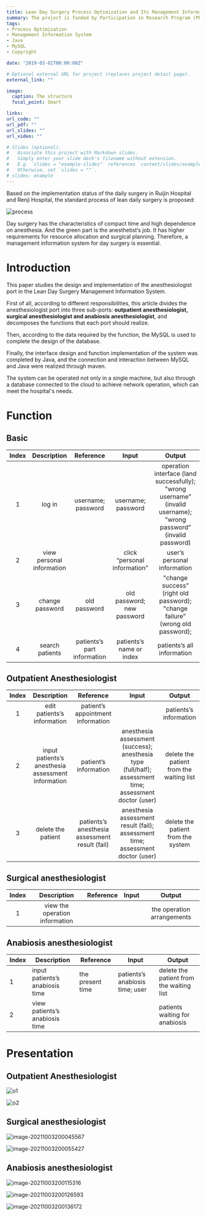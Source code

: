 ```yaml
---
title: Lean Day Surgery Process Optimization and Its Management Information System (Prototype System) Development
summary: The project is funded by Participation in Research Program (PRP: T020PRP32030). 
tags:
- Process Optimization
- Management Information System
- Java
- MySQL
- Copyright

date: "2019-03-01T00:00:00Z"

# Optional external URL for project (replaces project detail page).
external_link: ""

image:
  caption: The structure
  focal_point: Smart

links:
url_code: ""
url_pdf: ""
url_slides: ""
url_video: ""

# Slides (optional).
#   Associate this project with Markdown slides.
#   Simply enter your slide deck's filename without extension.
#   E.g. `slides = "example-slides"` references `content/slides/example-slides.md`.
#   Otherwise, set `slides = ""`.
# slides: example
---
```


Based on the implementation status of the daily surgery in Ruijin Hospital and Renji Hospital, the standard process of lean daily surgery is proposed:

![process](process.jpg)

Day surgery has the characteristics of compact time and high dependence on anesthesia. And the green part is the anesthetist‘s job. It has higher requirements for resource allocation and surgical planning. Therefore, a management information system for day surgery is essential. 

# Introduction

This paper studies the design and implementation of the anesthesiologist port in the Lean Day Surgery Management Information System. 

First of all, according to different responsibilities, this article divides the anesthesiologist port into three sub-ports: **outpatient anesthesiologist, surgical anesthesiologist and anabiosis anesthesiologist**, and decomposes the functions that each port should realize. 

Then, according to the data required by the function, the MySQL is used to complete the design of the database.

Finally, the interface design and function implementation of the system was completed by Java, and the connection and interaction between MySQL and Java were realized through maven. 

The system can be operated not only in a single machine, but also through a database connected to the cloud to achieve network operation, which can meet the hospital's needs.

# Function 

## Basic

| Index |        Description        |          Reference          |            Input             |                            Output                            |
| :---: | :-----------------------: | :-------------------------: | :--------------------------: | :----------------------------------------------------------: |
|   1   |          log in           |     username; password      |      username; password      | operation interface (land successfully); "wrong username” (invalid username); "wrong password” (invalid password) |
|   2   | view personal information |                             | click “personal information” |                 user’s personal information                  |
|   3   |      change password      |        old password         |  old password; new password  | "change success” (right old password);  "change failure” (wrong old password); |
|   4   |      search patients      | patients’s part information |   patients’s name or index   |                  patients’s all information                  |

## Outpatient Anesthesiologist

| Index |                    Description                     |                   Reference                    |                            Input                             |                  Output                  |
| :---: | :------------------------------------------------: | :--------------------------------------------: | :----------------------------------------------------------: | :--------------------------------------: |
|   1   |            edit patients’s information             |       patient’s appointment information        |                                                              |          patients’s information          |
|   2   | input patients’s anesthesia assessment information |             patient’s information              | anesthesia assessment (success); anesthesia type (full/half); assessment time; assessment doctor (user) | delete the patient from the waiting list |
|   3   |                 delete the patient                 | patients’s anesthesia assessment result (fail) | anesthesia assessment result (fail); assessment time; assessment doctor (user) |    delete the patient from the system    |

## Surgical anesthesiologist

| Index |          Description           | Reference | Input |           Output           |
| :---: | :----------------------------: | :-------: | :---: | :------------------------: |
|   1   | view the operation information |           |       | the operation arrangements |

## Anabiosis anesthesiologist

| Index | Description                     | Reference         | Input                           | Output                                   |
| ----- | ------------------------------- | ----------------- | ------------------------------- | ---------------------------------------- |
| 1     | input patients’s anabiosis time | the present  time | patients’s anabiosis time; user | delete the patient from the waiting list |
| 2     | view patients’s anabiosis time  |                   |                                 | patients waiting for anabiosis           |

# Presentation 

## Outpatient Anesthesiologist

![o1](o1.png)

![o2](o2.png)

## Surgical anesthesiologist

![image-20211003200045567](s1.png)

![image-20211003200055427](s2.png)

## Anabiosis anesthesiologist

![image-20211003200115316](a1.png)

![image-20211003200126593](a2.png)

![image-20211003200136172](a3.png)
